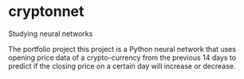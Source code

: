 # cryptonnet
Studying neural networks 


The portfolio project this project is a Python neural network that uses opening price data of a crypto-currency from the previous 14 days to predict if the closing price on a certain day will increase or decrease.
